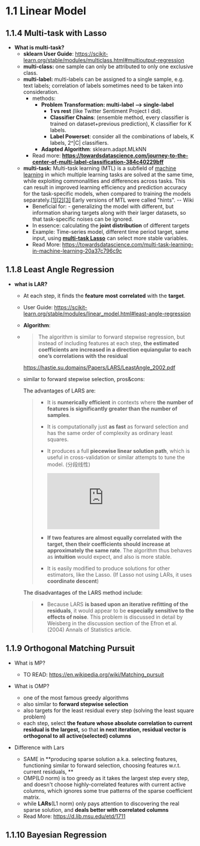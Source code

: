# 1.1 Linear Model

## 1.1.4 Multi-task with Lasso

- **What is multi-task?**
  - **sklearn User Guide**: 
    https://scikit-learn.org/stable/modules/multiclass.html#multioutput-regression
  - **multi-class:** one sample can only be attributed to only one exclusive class.
  - **multi-label:** multi-labels can be assigned to a single sample,  e.g. text labels; correlation of labels sometimes need to be taken into consideration.
    - methods:  
      - **Problem Transformation: multi-label --> single-label**
        - **1 vs rest** (like Twitter Sentiment Project I did).
        - **Classifier Chains**: (ensemble method, every classifier is trained on dataset+previous prediction), K classifier for K labels.
        - **Label Powerset**: consider all the combinations of labels, K labels, 2^|C| classifiers.
      - **Adapted Algorithm**: sklearn.adapt.MLkNN
    - Read more: **https://towardsdatascience.com/journey-to-the-center-of-multi-label-classification-384c40229bff**
  - **multi-task:** Multi-task learning (MTL) is a subfield of [machine learning](https://en.wikipedia.org/wiki/Machine_learning) in which multiple learning tasks are solved at the same time, while exploiting commonalities and differences across tasks. This can result in improved learning efficiency and prediction accuracy for the task-specific models, when compared to training the models separately.[[1\]](https://en.wikipedia.org/wiki/Multi-task_learning#cite_note-1)[[2\]](https://en.wikipedia.org/wiki/Multi-task_learning#cite_note-2)[[3\]](https://en.wikipedia.org/wiki/Multi-task_learning#cite_note-:2-3) Early versions of MTL were called "hints". -- Wiki
    - Beneficial for: - generalizing the model with different, but information sharing targets along with their larger datasets, so that task-specific noises can be ignored.
    - In essence: calculating the **joint distribution** of different targets
    - Example: Time-series model, different time period target, same input, using **[multi-task Lasso](https://scikit-learn.org/stable/auto_examples/linear_model/plot_multi_task_lasso_support.html#sphx-glr-auto-examples-linear-model-plot-multi-task-lasso-support-py)** can select more stable variables.
    - Read More: https://towardsdatascience.com/multi-task-learning-in-machine-learning-20a37c796c9c

## 1.1.8 Least Angle Regression

- **what is LAR?**

  - At each step, it finds the **feature** **most** **correlated** with the **target**. 

  - User Guide: https://scikit-learn.org/stable/modules/linear_model.html#least-angle-regression

  - **Algorithm**:

  - > The algorithm is similar to forward stepwise regression, but instead of including features at each step, **the estimated coefficients are increased in a direction equiangular to each one’s correlations with the residual**

    https://hastie.su.domains/Papers/LARS/LeastAngle_2002.pdf

  - similar to forward stepwise selection, pros&cons:

    The advantages of LARS are:

    > - It is **numerically efficient** in contexts where **the number of features is significantly greater than the number of samples**.
    >
    > - It is computationally just **as fast** as forward selection and has the same order of complexity as ordinary least squares.
    >
    > - It produces a full **piecewise linear solution path**, which is useful in cross-validation or similar attempts to tune the model. (分段线性)
    >
    >   ![LarsLasso Path](https://scikit-learn.org/stable/auto_examples/linear_model/plot_lasso_lars.html)
    >
    > - **If two features are almost equally correlated with the target, then their coefficients should increase at approximately the same rate**. The algorithm thus behaves as **intuition** would expect, and also is more stable.
    >
    > - It is easily modified to produce solutions for other estimators, like the Lasso. (If Lasso not using LARs, it uses **coordinate descent**)

    The disadvantages of the LARS method include:

    > - Because LARS **is based upon an iterative refitting of the residuals**, it would appear to be **especially sensitive to the effects of noise**. This problem is discussed in detail by Weisberg in the discussion section of the Efron et al. (2004) Annals of Statistics article.

  

## 1.1.9 Orthogonal Matching Pursuit

- What is MP?
  - TO READ: https://en.wikipedia.org/wiki/Matching_pursuit
- What is OMP?
  - one of the most famous greedy algorithms
  - also similar to **forward stepwise selection**
  - also targets for the least residual every step (solving the least square problem)
  - each step, select **the feature whose absolute correlation to current residual is the largest,** so that **in next iteration, residual vector is orthogonal to all active(selected) columns**

- Difference with Lars
  - SAME in **producing sparse solution a.k.a. selecting features, functioning similar to forward selection, choosing features w.r.t. current residuals, ** 
  - OMP(L0 norm) is too greedy as it takes the largest step every step, and doesn't choose highly-correlated features with current active columns, which ignores some true patterns of the sparse coefficient matrix.
  - while **LARs**(L1 norm) only pays attention to discovering the real sparse solution, and **deals better with correlated columns**
  - Read More: https://d.lib.msu.edu/etd/1711

## 1.1.10 Bayesian Regression




